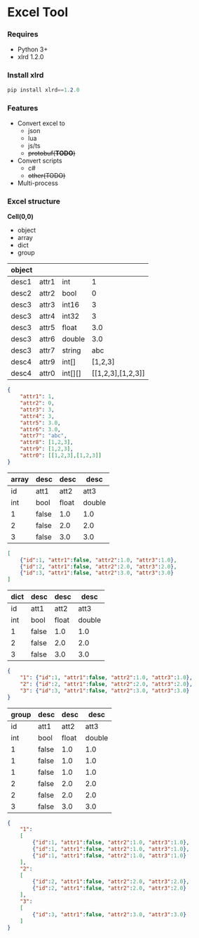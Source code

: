 # Excel Tool

### **Requires**
- Python 3+
- xlrd 1.2.0

### **Install xlrd**
```c#
pip install xlrd==1.2.0
```

### **Features**
- Convert excel to
  - json
  - lua
  - js/ts
  - ~~protobuf(**TODO**)~~
- Convert scripts
  - c#
  - ~~other(TODO)~~
- Multi-process



### **Excel structure**

**Cell(0,0)**
- object
- array
- dict
- group


| object|       |              |        |
| ----- | ----- | ------------ | ------ |
| desc1 | attr1 | int          | 1      |
| desc2 | attr2 | bool         | 0      |
| desc3 | attr3 | int16        | 3      |
| desc3 | attr4 | int32        | 3      |
| desc3 | attr5 | float        | 3.0    |
| desc3 | attr6 | double       | 3.0    |
| desc3 | attr7 | string       | abc    |
| desc4 | attr9 | int[]        |[1,2,3] |
| desc4 | attr0 | int[][]      |[[1,2,3],[1,2,3]] |

```JSON
{
    "attr1": 1,
    "attr2": 0,
    "attr3": 3,
    "attr4": 3,
    "attr5": 3.0,
    "attr6": 3.0,
    "attr7": "abc",
    "attr8": [1,2,3],
    "attr9": [1,2,3],
    "attr0": [[1,2,3],[1,2,3]]
}
```


| array | desc | desc  | desc   |
| ----- | ---- | ----- | ------ |
| id    | att1 | att2  | att3   |
| int   | bool | float | double |
| 1     | false| 1.0   | 1.0    |
| 2     | false| 2.0   | 2.0    |
| 3     | false| 3.0   | 3.0    |

```JSON
[
    {"id":1, "attr1":false, "attr2":1.0, "attr3":1.0},
    {"id":2, "attr1":false, "attr2":2.0, "attr3":2.0},
    {"id":3, "attr1":false, "attr2":3.0, "attr3":3.0}
]
```


| dict  | desc | desc  | desc   |
| ----- | ---- | ----- | ------ |
| id    | att1 | att2  | att3   |
| int   | bool | float | double |
| 1     | false| 1.0   | 1.0    |
| 2     | false| 2.0   | 2.0    |
| 3     | false| 3.0   | 3.0    |

```JSON
{
    "1": {"id":1, "attr1":false, "attr2":1.0, "attr3":1.0},
    "2": {"id":2, "attr1":false, "attr2":2.0, "attr3":2.0},
    "3": {"id":3, "attr1":false, "attr2":3.0, "attr3":3.0}
}
```

| group | desc | desc  | desc   |
| ----- | ---- | ----- | ------ |
| id    | att1 | att2  | att3   |
| int   | bool | float | double |
| 1     | false| 1.0   | 1.0    |
| 1     | false| 1.0   | 1.0    |
| 1     | false| 1.0   | 1.0    |
| 2     | false| 2.0   | 2.0    |
| 2     | false| 2.0   | 2.0    |
| 3     | false| 3.0   | 3.0    |

```JSON
{
    "1":
    [
        {"id":1, "attr1":false, "attr2":1.0, "attr3":1.0},
        {"id":1, "attr1":false, "attr2":1.0, "attr3":1.0},
        {"id":1, "attr1":false, "attr2":1.0, "attr3":1.0}
    ],
    "2":
    [
        {"id":2, "attr1":false, "attr2":2.0, "attr3":2.0},
        {"id":2, "attr1":false, "attr2":2.0, "attr3":2.0}
    ],
    "3":
    [
        {"id":3, "attr1":false, "attr2":3.0, "attr3":3.0}
    ]
}
```